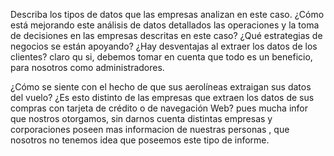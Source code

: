 Describa los tipos de datos que las empresas analizan en este caso.
¿Cómo está mejorando este análisis de datos detallados las operaciones y la toma de decisiones en las empresas descritas en este caso? ¿Qué estrategias de negocios se están apoyando?
¿Hay desventajas al extraer los datos de los clientes? 
claro qu si, debemos tomar en cuenta que todo es un beneficio, para nosotros como administradores.

¿Cómo se siente con el hecho de que sus aerolíneas extraigan sus datos del vuelo? ¿Es esto distinto de las empresas que extraen los datos de sus compras con tarjeta de crédito o de navegación Web?
pues mucha infor que nostros otorgamos, sin  darnos cuenta distintas empresas y corporaciones poseen mas informacion de nuestras personas , que nosotros no tenemos idea que poseemos este tipo de informe.
